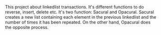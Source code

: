 This project about linkedlist transactions. It's different functions to do reverse, insert, delete etc.
It's two function: Sacural and Opacural.
Sacural creates a new list containing each element in the previous linkedlist and the number of times it has been repeated. On the other hand, Opacural does the opposite process.
